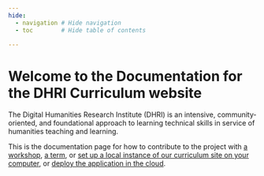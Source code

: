 ```yaml
---
hide:
  - navigation # Hide navigation
  - toc        # Hide table of contents

---
```


# Welcome to the Documentation for the DHRI Curriculum website

<p class="lead">The Digital Humanities Research Institute (DHRI) is an intensive, community-oriented, and foundational approach to learning technical skills in service of humanities teaching and learning.</p>

This is the documentation page for how to contribute to the project with [a workshop](contributing-content/workshops/new.md), [a term](contributing-content/terms/new.md), or [set up a local instance of our curriculum site on your computer](backend/1-installing-a-local-instance.md), or [deploy the application in the cloud](deployment/reclaim-shared-hosting/pull.md).